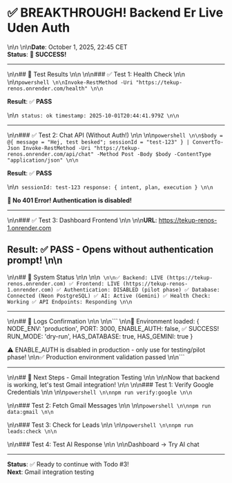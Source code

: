 # ✅ BREAKTHROUGH! Backend Er Live Uden Auth\n\n\n\n**Date**: October 1, 2025, 22:45 CET  
**Status**: 🎉 **SUCCESS!**

---
\n\n## 🎊 Test Results\n\n\n\n### ✅ Test 1: Health Check\n\n\n\n```powershell\n\nInvoke-RestMethod -Uri "https://tekup-renos.onrender.com/health"\n\n```

**Result**: ✅ **PASS**
\n\n```
status: ok
timestamp: 2025-10-01T20:44:41.979Z\n\n```

---
\n\n### ✅ Test 2: Chat API (Without Auth!)\n\n\n\n```powershell\n\n$body = @{ message = "Hej, test besked"; sessionId = "test-123" } | ConvertTo-Json
Invoke-RestMethod -Uri "https://tekup-renos.onrender.com/api/chat" -Method Post -Body $body -ContentType "application/json"\n\n```

**Result**: ✅ **PASS**
\n\n```
sessionId: test-123
response: { intent, plan, execution }\n\n```

**🎉 No 401 Error! Authentication is disabled!**

---
\n\n### ✅ Test 3: Dashboard Frontend\n\n\n\n**URL**: <https://tekup-renos-1.onrender.com>

**Result**: ✅ **PASS** - Opens without authentication prompt!\n\n
---
\n\n## 🚀 System Status\n\n\n\n```\n\n✅ Backend: LIVE (https://tekup-renos.onrender.com)
✅ Frontend: LIVE (https://tekup-renos-1.onrender.com)
✅ Authentication: DISABLED (pilot phase)
✅ Database: Connected (Neon PostgreSQL)
✅ AI: Active (Gemini)
✅ Health Check: Working
✅ API Endpoints: Responding\n\n```

---
\n\n## 📝 Logs Confirmation\n\n\n\n```\n\n🔧 Environment loaded: {
  NODE_ENV: 'production',
  PORT: 3000,
  ENABLE_AUTH: false,  ✅ SUCCESS!
  RUN_MODE: 'dry-run',
  HAS_DATABASE: true,
  HAS_GEMINI: true
}

⚠️  ENABLE_AUTH is disabled in production - only use for testing/pilot phase!\n\n✅ Production environment validation passed\n\n```

---
\n\n## 🎯 Next Steps - Gmail Integration Testing\n\n\n\nNow that backend is working, let's test Gmail integration!\n\n\n\n### Test 1: Verify Google Credentials\n\n\n\n```powershell\n\nnpm run verify:google\n\n```
\n\n### Test 2: Fetch Gmail Messages\n\n\n\n```powershell\n\nnpm run data:gmail\n\n```
\n\n### Test 3: Check for Leads\n\n\n\n```powershell\n\nnpm run leads:check\n\n```
\n\n### Test 4: Test AI Response\n\n\n\nDashboard → Try AI chat

---

**Status**: ✅ Ready to continue with Todo #3!  
**Next**: Gmail integration testing
